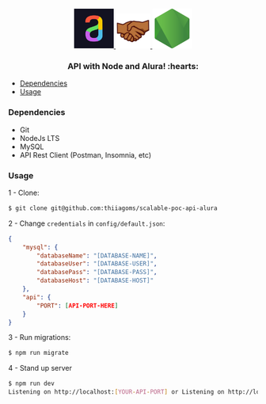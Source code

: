<p align="center">
  <a href="https://github.com/thiiagoms/alura-node">
    <img src="assets/alura.png" alt="Logo" width="80" height="80">
    <img src="assets/handshake.png" alt="Logo" width="70" height="70">
    <img src="assets/node.png" alt="Logo" width="80" height="80">
  </a>
     <h3 align="center">API with Node and Alura! :hearts:</h3>
</p>

- [Dependencies](#Dependencies)
- [Usage](#Usage)

### Dependencies
 - Git
 - NodeJs LTS
 - MySQL
 - API Rest Client (Postman, Insomnia, etc)

### Usage

1 - Clone: 
```bash
$ git clone git@github.com:thiiagoms/scalable-poc-api-alura
```

2 - Change `credentials` in `config/default.json`:
```json
{
    "mysql": {
        "databaseName": "[DATABASE-NAME]",
        "databaseUser": "[DATABASE-USER]",
        "databasePass": "[DATABASE-PASS]",
        "databaseHost": "[DATABASE-HOST]"
    },
    "api": {
        "PORT": [API-PORT-HERE]
    }
}
```

3 - Run migrations:
```bash
$ npm run migrate
```

4 - Stand up server
```bash
$ npm run dev
Listening on http://localhost:[YOUR-API-PORT] or Listening on http://localhost:8000
```